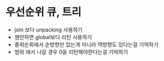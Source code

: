 # 우선순위 큐, 트리
* join 보다 unpacking 사용하기
* 웬만하면 global보다 리턴 사용하기
* 중위순회에서 순방향만 있는게 아니라 역방향도 있다는걸 기억하기
* 범위 에서 나갈 경우 0을 리턴해야한다는걸 기억하기 